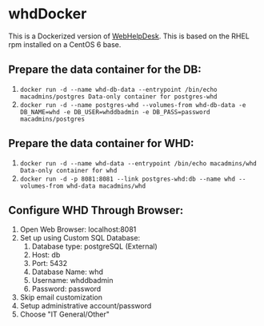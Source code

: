 whdDocker
=========

This is a Dockerized version of [WebHelpDesk](http://www.webhelpdesk.com/).  This is based on the RHEL rpm installed on a CentOS 6 base.


Prepare the data container for the DB:
-----

1. `docker run -d --name whd-db-data --entrypoint /bin/echo macadmins/postgres Data-only container for postgres-whd`
2. `docker run -d --name postgres-whd --volumes-from whd-db-data -e DB_NAME=whd -e DB_USER=whddbadmin -e DB_PASS=password macadmins/postgres`

Prepare the data container for WHD:
-----

1. `docker run -d --name whd-data --entrypoint /bin/echo macadmins/whd Data-only container for whd`
2. `docker run -d -p 8081:8081 --link postgres-whd:db --name whd --volumes-from whd-data macadmins/whd`


Configure WHD Through Browser:
----

1. Open Web Browser: localhost:8081
2. Set up using Custom SQL Database:
      1. Database type: postgreSQL (External)
      2. Host: db
      3. Port: 5432
      4. Database Name: whd
      5. Username: whddbadmin
      6. Password: password
3. Skip email customization
4. Setup administrative account/password
5. Choose "IT General/Other"


